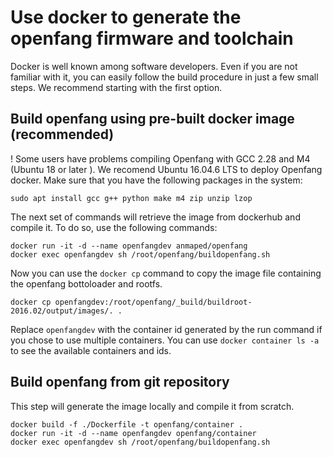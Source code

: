 # Use docker to generate the openfang firmware and toolchain

Docker is well known among software developers. Even if you are not familiar with it, you can easily follow the build procedure in just a few small steps. We recommend starting with the first option.

## Build openfang using pre-built docker image (recommended)

! Some users have problems compiling Openfang with GCC 2.28 and M4 (Ubuntu 18 or later ). We recomend Ubuntu 16.04.6 LTS to deploy Openfang docker. Make sure that you have the following packages in the system:

```
sudo apt install gcc g++ python make m4 zip unzip lzop
```

The next set of commands will retrieve the image from dockerhub and compile it. To do so, use the following commands:

```
docker run -it -d --name openfangdev anmaped/openfang
docker exec openfangdev sh /root/openfang/buildopenfang.sh
```

Now you can use the `docker cp` command to copy the image file containing the openfang bottoloader and rootfs.

```
docker cp openfangdev:/root/openfang/_build/buildroot-2016.02/output/images/. .
```

Replace `openfangdev` with the container id generated by the run command if you chose to use multiple containers. You can use `docker container ls -a` to see the available containers and ids.

## Build openfang from git repository

This step will generate the image locally and compile it from scratch.

```
docker build -f ./Dockerfile -t openfang/container .
docker run -it -d --name openfangdev openfang/container
docker exec openfangdev sh /root/openfang/buildopenfang.sh
```
